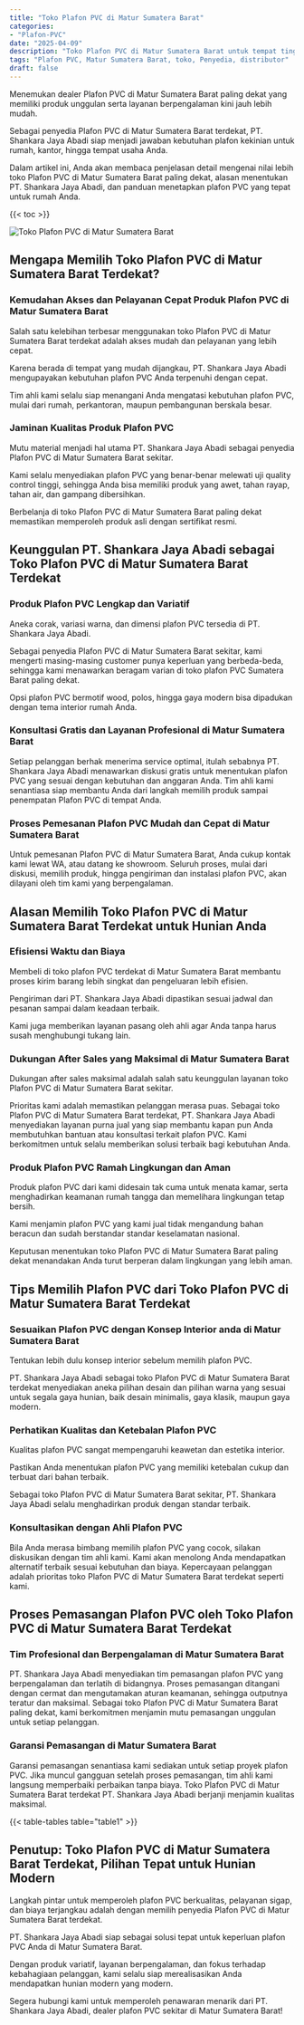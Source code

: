 ```yaml
---
title: "Toko Plafon PVC di Matur Sumatera Barat"
categories: 
- "Plafon-PVC"
date: "2025-04-09"
description: "Toko Plafon PVC di Matur Sumatera Barat untuk tempat tinggal, office, dan toko. Produk unggulan, beragam motif, variasi warna elegan, beserta servis instalasi ditangani oleh tim ahli serta jaminan resmi!|Jasa penjualan Plafon PVC di Matur Sumatera Barat untuk kebutuhan tempat tinggal, office, maupun gerai, dengan produk terbaik dan pemasangan oleh tenaga ahli profesional serta garansi resmi.|Solusi Plafon PVC di Matur Sumatera Barat yang terpercaya bagi hunian, kantor, serta gerai, dengan material unggulan dan instalasi oleh teknisi berpengalaman dan kepastian resmi.|Penjualan Plafon PVC di Matur Sumatera Barat untuk hunian, kantor, dan toko, beserta plafon unggulan dan penempatan dikerjakan oleh tenaga ahli berpengalaman, dilengkapi beserta kepastian resmi.}"
tags: "Plafon PVC, Matur Sumatera Barat, toko, Penyedia, distributor"
draft: false
---
```


Menemukan dealer Plafon PVC di Matur Sumatera Barat paling dekat yang memiliki produk unggulan serta layanan berpengalaman kini jauh lebih mudah.

Sebagai penyedia Plafon PVC di Matur Sumatera Barat terdekat, PT. Shankara Jaya Abadi siap menjadi jawaban kebutuhan plafon kekinian untuk rumah, kantor, hingga tempat usaha Anda.

Dalam artikel ini, Anda akan membaca penjelasan detail mengenai nilai lebih toko Plafon PVC di Matur Sumatera Barat paling dekat, alasan menentukan PT. Shankara Jaya Abadi, dan panduan menetapkan plafon PVC yang tepat untuk rumah Anda.

{{< toc >}}

![Toko Plafon PVC di Matur Sumatera Barat](/images/Plafon-PVC/Toko-Plafon-PVC-di-Matur-Sumatera-Barat.png)


## Mengapa Memilih Toko Plafon PVC di Matur Sumatera Barat Terdekat?

### Kemudahan Akses dan Pelayanan Cepat Produk Plafon PVC di Matur Sumatera Barat

Salah satu kelebihan terbesar menggunakan toko Plafon PVC di Matur Sumatera Barat terdekat adalah akses mudah dan pelayanan yang lebih cepat.

Karena berada di tempat yang mudah dijangkau, PT. Shankara Jaya Abadi mengupayakan kebutuhan plafon PVC Anda terpenuhi dengan cepat.

Tim ahli kami selalu siap menangani Anda mengatasi kebutuhan plafon PVC, mulai dari rumah, perkantoran, maupun pembangunan berskala besar.

### Jaminan Kualitas Produk Plafon PVC

Mutu material menjadi hal utama PT. Shankara Jaya Abadi sebagai penyedia Plafon PVC di Matur Sumatera Barat sekitar.

Kami selalu menyediakan plafon PVC yang benar-benar melewati uji quality control tinggi, sehingga Anda bisa memiliki produk yang awet, tahan rayap, tahan air, dan gampang dibersihkan.

Berbelanja di toko Plafon PVC di Matur Sumatera Barat paling dekat memastikan memperoleh produk asli dengan sertifikat resmi.

## Keunggulan PT. Shankara Jaya Abadi sebagai Toko Plafon PVC di Matur Sumatera Barat Terdekat

### Produk Plafon PVC Lengkap dan Variatif

Aneka corak, variasi warna, dan dimensi plafon PVC tersedia di PT. Shankara Jaya Abadi.

Sebagai penyedia Plafon PVC di Matur Sumatera Barat sekitar, kami mengerti masing-masing customer punya keperluan yang berbeda-beda, sehingga kami menawarkan beragam varian di toko plafon PVC Sumatera Barat paling dekat.

Opsi plafon PVC bermotif wood, polos, hingga gaya modern bisa dipadukan dengan tema interior rumah Anda.

### Konsultasi Gratis dan Layanan Profesional di Matur Sumatera Barat

Setiap pelanggan berhak menerima service optimal, itulah sebabnya PT. Shankara Jaya Abadi menawarkan diskusi gratis untuk menentukan plafon PVC yang sesuai dengan kebutuhan dan anggaran Anda. Tim ahli kami senantiasa siap membantu Anda dari langkah memilih produk sampai penempatan Plafon PVC di tempat Anda.

### Proses Pemesanan Plafon PVC Mudah dan Cepat di Matur Sumatera Barat

Untuk pemesanan Plafon PVC di Matur Sumatera Barat, Anda cukup kontak kami lewat WA, atau datang ke showroom. Seluruh proses, mulai dari diskusi, memilih produk, hingga pengiriman dan instalasi plafon PVC, akan dilayani oleh tim kami yang berpengalaman.

## Alasan Memilih Toko Plafon PVC di Matur Sumatera Barat Terdekat untuk Hunian Anda

### Efisiensi Waktu dan Biaya

Membeli di toko plafon PVC terdekat di Matur Sumatera Barat membantu proses kirim barang lebih singkat dan pengeluaran lebih efisien.

Pengiriman dari PT. Shankara Jaya Abadi dipastikan sesuai jadwal dan pesanan sampai dalam keadaan terbaik.

Kami juga memberikan layanan pasang oleh ahli agar Anda tanpa harus susah menghubungi tukang lain.

### Dukungan After Sales yang Maksimal di Matur Sumatera Barat

Dukungan after sales maksimal adalah salah satu keunggulan layanan toko Plafon PVC di Matur Sumatera Barat sekitar.

Prioritas kami adalah memastikan pelanggan merasa puas. Sebagai toko Plafon PVC di Matur Sumatera Barat terdekat, PT. Shankara Jaya Abadi menyediakan layanan purna jual yang siap membantu kapan pun Anda membutuhkan bantuan atau konsultasi terkait plafon PVC. Kami berkomitmen untuk selalu memberikan solusi terbaik bagi kebutuhan Anda.

### Produk Plafon PVC Ramah Lingkungan dan Aman

Produk plafon PVC dari kami didesain tak cuma untuk menata kamar, serta menghadirkan keamanan rumah tangga dan memelihara lingkungan tetap bersih.

Kami menjamin plafon PVC yang kami jual tidak mengandung bahan beracun dan sudah berstandar standar keselamatan nasional.

Keputusan menentukan toko Plafon PVC di Matur Sumatera Barat paling dekat menandakan Anda turut berperan dalam lingkungan yang lebih aman.

## Tips Memilih Plafon PVC dari Toko Plafon PVC di Matur Sumatera Barat Terdekat

### Sesuaikan Plafon PVC dengan Konsep Interior anda di Matur Sumatera Barat

Tentukan lebih dulu konsep interior sebelum memilih plafon PVC.

PT. Shankara Jaya Abadi sebagai toko Plafon PVC di Matur Sumatera Barat terdekat menyediakan aneka pilihan desain dan pilihan warna yang sesuai untuk segala gaya hunian, baik desain minimalis, gaya klasik, maupun gaya modern.

### Perhatikan Kualitas dan Ketebalan Plafon PVC

Kualitas plafon PVC sangat mempengaruhi keawetan dan estetika interior.

Pastikan Anda menentukan plafon PVC yang memiliki ketebalan cukup dan terbuat dari bahan terbaik.

Sebagai toko Plafon PVC di Matur Sumatera Barat sekitar, PT. Shankara Jaya Abadi selalu menghadirkan produk dengan standar terbaik.

### Konsultasikan dengan Ahli Plafon PVC

Bila Anda merasa bimbang memilih plafon PVC yang cocok, silakan diskusikan dengan tim ahli kami. Kami akan menolong Anda mendapatkan alternatif terbaik sesuai kebutuhan dan biaya. Kepercayaan pelanggan adalah prioritas toko Plafon PVC di Matur Sumatera Barat terdekat seperti kami.

## Proses Pemasangan Plafon PVC oleh Toko Plafon PVC di Matur Sumatera Barat Terdekat

### Tim Profesional dan Berpengalaman di Matur Sumatera Barat

PT. Shankara Jaya Abadi menyediakan tim pemasangan plafon PVC yang berpengalaman dan terlatih di bidangnya. Proses pemasangan ditangani dengan cermat dan mengutamakan aturan keamanan, sehingga outputnya teratur dan maksimal. Sebagai toko Plafon PVC di Matur Sumatera Barat paling dekat, kami berkomitmen menjamin mutu pemasangan unggulan untuk setiap pelanggan.

### Garansi Pemasangan di Matur Sumatera Barat

Garansi pemasangan senantiasa kami sediakan untuk setiap proyek plafon PVC. Jika muncul gangguan setelah proses pemasangan, tim ahli kami langsung memperbaiki perbaikan tanpa biaya. Toko Plafon PVC di Matur Sumatera Barat terdekat PT. Shankara Jaya Abadi berjanji menjamin kualitas maksimal.

{{< table-tables table="table1" >}}

## Penutup: Toko Plafon PVC di Matur Sumatera Barat Terdekat, Pilihan Tepat untuk Hunian Modern

Langkah pintar untuk memperoleh plafon PVC berkualitas, pelayanan sigap, dan biaya terjangkau adalah dengan memilih penyedia Plafon PVC di Matur Sumatera Barat terdekat.

PT. Shankara Jaya Abadi siap sebagai solusi tepat untuk keperluan plafon PVC Anda di Matur Sumatera Barat.

Dengan produk variatif, layanan berpengalaman, dan fokus terhadap kebahagiaan pelanggan, kami selalu siap merealisasikan Anda mendapatkan hunian modern yang modern.

Segera hubungi kami untuk memperoleh penawaran menarik dari PT. Shankara Jaya Abadi, dealer plafon PVC sekitar di Matur Sumatera Barat!